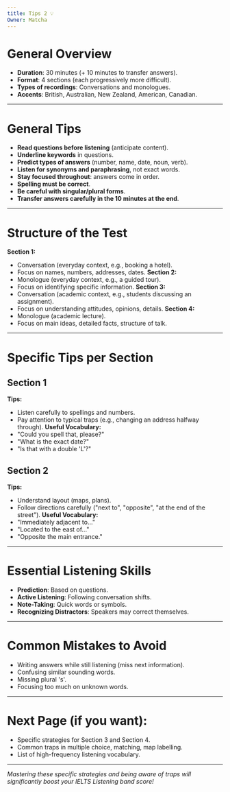 ```yaml
---
title: Tips 2 💡
Owner: Matcha
---
```

# General Overview
- **Duration**: 30 minutes (+ 10 minutes to transfer answers).
- **Format**: 4 sections (each progressively more difficult).
- **Types of recordings**: Conversations and monologues.
- **Accents**: British, Australian, New Zealand, American, Canadian.
---
# General Tips
- **Read questions before listening** (anticipate content).
- **Underline keywords** in questions.
- **Predict types of answers** (number, name, date, noun, verb).
- **Listen for synonyms and paraphrasing**, not exact words.
- **Stay focused throughout**: answers come in order.
- **Spelling must be correct**.
- **Be careful with singular/plural forms**.
- **Transfer answers carefully in the 10 minutes at the end**.
---
# Structure of the Test
**Section 1:**
- Conversation (everyday context, e.g., booking a hotel).
- Focus on names, numbers, addresses, dates.
**Section 2:**
- Monologue (everyday context, e.g., a guided tour).
- Focus on identifying specific information.
**Section 3:**
- Conversation (academic context, e.g., students discussing an assignment).
- Focus on understanding attitudes, opinions, details.
**Section 4:**
- Monologue (academic lecture).
- Focus on main ideas, detailed facts, structure of talk.
---
# Specific Tips per Section
## Section 1
**Tips:**
- Listen carefully to spellings and numbers.
- Pay attention to typical traps (e.g., changing an address halfway through).
**Useful Vocabulary:**
- "Could you spell that, please?"
- "What is the exact date?"
- "Is that with a double 'L'?"
## Section 2
**Tips:**
- Understand layout (maps, plans).
- Follow directions carefully ("next to", "opposite", "at the end of the street").
**Useful Vocabulary:**
- "Immediately adjacent to..."
- "Located to the east of..."
- "Opposite the main entrance."
---
# Essential Listening Skills
- **Prediction**: Based on questions.
- **Active Listening**: Following conversation shifts.
- **Note-Taking**: Quick words or symbols.
- **Recognizing Distractors**: Speakers may correct themselves.
---
# Common Mistakes to Avoid
- Writing answers while still listening (miss next information).
- Confusing similar sounding words.
- Missing plural 's'.
- Focusing too much on unknown words.
---
# Next Page (if you want):
- Specific strategies for Section 3 and Section 4.
- Common traps in multiple choice, matching, map labelling.
- List of high-frequency listening vocabulary.
---
_Mastering these specific strategies and being aware of traps will significantly boost your IELTS Listening band score!_
